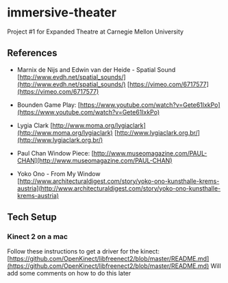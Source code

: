 # immersive-theater
Project #1 for Expanded Theatre at Carnegie Mellon University

## References
* Marnix de Nijs and Edwin van der Heide - Spatial Sound 
[http://www.evdh.net/spatial_sounds/](http://www.evdh.net/spatial_sounds/)
[https://vimeo.com/6717577](https://vimeo.com/6717577)

* Bounden Game Play: [https://www.youtube.com/watch?v=Gete61IxkPo](https://www.youtube.com/watch?v=Gete61IxkPo)

* Lygia Clark
[http://www.moma.org/lygiaclark](http://www.moma.org/lygiaclark)
[http://www.lygiaclark.org.br/](http://www.lygiaclark.org.br/)

* Paul Chan Window Piece:
[http://www.museomagazine.com/PAUL-CHAN](http://www.museomagazine.com/PAUL-CHAN)

* Yoko Ono - From My Window
[http://www.architecturaldigest.com/story/yoko-ono-kunsthalle-krems-austria](http://www.architecturaldigest.com/story/yoko-ono-kunsthalle-krems-austria)

## Tech Setup

### Kinect 2 on a mac

Follow these instructions to get a driver for the kinect: [https://github.com/OpenKinect/libfreenect2/blob/master/README.md](https://github.com/OpenKinect/libfreenect2/blob/master/README.md)
Will add some comments on how to do this later
